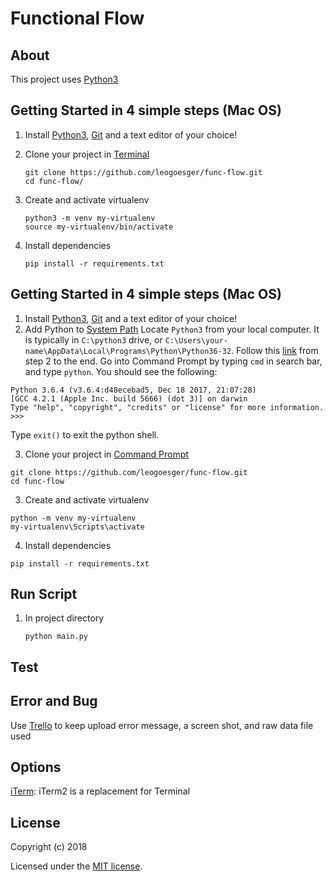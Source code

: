 # Functional Flow

## About

This project uses [Python3](https://www.python.org/)

## Getting Started in 4 simple steps (Mac OS)

1. Install [Python3](https://www.python.org/downloads/), [Git](https://git-scm.com/download/) and a text editor of your choice!
2. Clone your project in [Terminal](http://www.informit.com/blogs/blog.aspx?uk=The-10-Most-Important-Linux-Commands)

   ```
   git clone https://github.com/leogoesger/func-flow.git
   cd func-flow/
   ```

3. Create and activate virtualenv

   ```
   python3 -m venv my-virtualenv
   source my-virtualenv/bin/activate
   ```

4. Install dependencies

   ```
   pip install -r requirements.txt
   ```

## Getting Started in 4 simple steps (Mac OS)

1. Install [Python3](https://www.python.org/downloads/), [Git](https://git-scm.com/download/win) and a text editor of your choice!
2. Add Python to [System Path](https://www.pythoncentral.io/add-python-to-path-python-is-not-recognized-as-an-internal-or-external-command/)
   Locate `Python3` from your local computer. It is typically in `C:\python3` drive, or `C:\Users\your-name\AppData\Local\Programs\Python\Python36-32`.
   Follow this [link](https://www.pythoncentral.io/add-python-to-path-python-is-not-recognized-as-an-internal-or-external-command/) from step 2 to the end.
   Go into Command Prompt by typing `cmd` in search bar, and type `python`. You should see the following:

```
Python 3.6.4 (v3.6.4:d48ecebad5, Dec 18 2017, 21:07:28)
[GCC 4.2.1 (Apple Inc. build 5666) (dot 3)] on darwin
Type "help", "copyright", "credits" or "license" for more information.
>>>
```

Type `exit()` to exit the python shell.

3. Clone your project in [Command Prompt](http://www.informit.com/blogs/blog.aspx?uk=The-10-Most-Important-Linux-Commands)

```
git clone https://github.com/leogoesger/func-flow.git
cd func-flow
```

3. Create and activate virtualenv

```
python -m venv my-virtualenv
my-virtualenv\Scripts\activate
```

4. Install dependencies

```
pip install -r requirements.txt
```

## Run Script

1. In project directory

   ```
   python main.py
   ```

## Test

## Error and Bug

Use [Trello](https://trello.com/funcflow) to keep upload error message, a screen shot, and raw data file used

## Options

[iTerm](https://www.iterm2.com/): iTerm2 is a replacement for Terminal

## License

Copyright (c) 2018

Licensed under the [MIT license](LICENSE).
